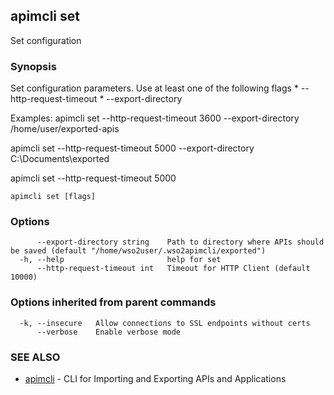 ## apimcli set

Set configuration

### Synopsis



Set configuration parameters. Use at least one of the following flags
	* --http-request-timeout <time-in-milli-seconds>
	* --export-directory <path-to-directory-where-apis-should-be-saved>

Examples:
apimcli set --http-request-timeout 3600 --export-directory /home/user/exported-apis

apimcli set --http-request-timeout 5000 --export-directory C:\Documents\exported

apimcli set --http-request-timeout 5000


```
apimcli set [flags]
```

### Options

```
      --export-directory string    Path to directory where APIs should be saved (default "/home/wso2user/.wso2apimcli/exported")
  -h, --help                       help for set
      --http-request-timeout int   Timeout for HTTP Client (default 10000)
```

### Options inherited from parent commands

```
  -k, --insecure   Allow connections to SSL endpoints without certs
      --verbose    Enable verbose mode
```

### SEE ALSO
* [apimcli](apimcli.md)	 - CLI for Importing and Exporting APIs and Applications

